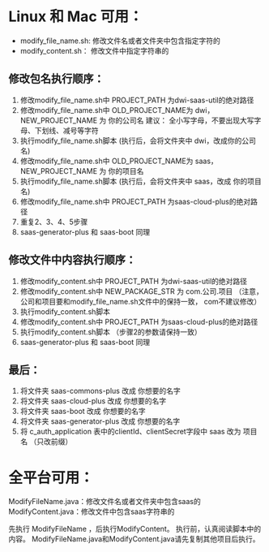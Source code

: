 # Linux 和 Mac 可用：
- modify_file_name.sh: 修改文件名或者文件夹中包含指定字符的
- modify_content.sh： 修改文件中指定字符串的

## 修改包名执行顺序：
1. 修改modify_file_name.sh中 PROJECT_PATH 为dwi-saas-util的绝对路径
2. 修改modify_file_name.sh中 OLD_PROJECT_NAME为 dwi，NEW_PROJECT_NAME 为 你的公司名
    建议： 全小写字母，不要出现大写字母、下划线、减号等字符
3. 执行modify_file_name.sh脚本 (执行后，会将文件夹中 dwi，改成你的公司名)
4. 修改modify_file_name.sh中 OLD_PROJECT_NAME为 saas，NEW_PROJECT_NAME 为 你的项目名
5. 执行modify_file_name.sh脚本 (执行后，会将文件夹中 saas，改成 你的项目名)
6. 修改modify_file_name.sh中 PROJECT_PATH 为saas-cloud-plus的绝对路径
7. 重复2、3、4、5步骤
8. saas-generator-plus 和 saas-boot 同理

## 修改文件中内容执行顺序：
1. 修改modify_content.sh中 PROJECT_PATH 为dwi-saas-util的绝对路径
2. 修改modify_content.sh中 NEW_PACKAGE_STR 为 com.公司.项目 （注意，公司和项目要和modify_file_name.sh文件中的保持一致， com不建议修改）
3. 执行modify_content.sh脚本
4. 修改modify_content.sh中 PROJECT_PATH 为saas-cloud-plus的绝对路径
5. 执行modify_content.sh脚本  （步骤2的参数请保持一致）
7. saas-generator-plus 和 saas-boot 同理

## 最后：
1. 将文件夹 saas-commons-plus 改成 你想要的名字
2. 将文件夹 saas-cloud-plus 改成 你想要的名字
3. 将文件夹 saas-boot 改成 你想要的名字
4. 将文件夹 saas-generator-plus 改成 你想要的名字
5. 将 c_auth_application 表中的clientId、clientSecret字段中 saas 改为 项目名 （只改前缀）

# 全平台可用：
ModifyFileName.java：修改文件名或者文件夹中包含saas的
ModifyContent.java：修改文件中包含saas字符串的


先执行 ModifyFileName ，后执行ModifyContent。 执行前，认真阅读脚本中的内容。
ModifyFileName.java和ModifyContent.java请先复制其他项目后执行。
